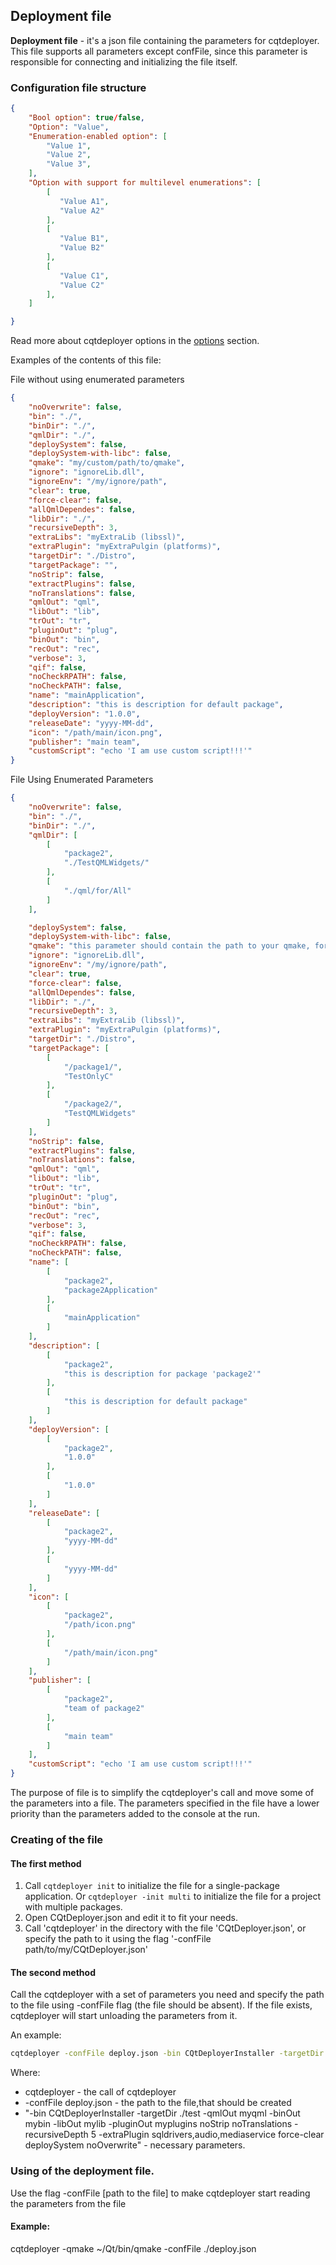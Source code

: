 ## Deployment file
**Deployment file** - it's a json file containing the parameters for cqtdeployer. This file supports all parameters except confFile, since this parameter is responsible for connecting and initializing the file itself.

### Configuration file structure
```json
{
    "Bool option": true/false,
    "Option": "Value",
    "Enumeration-enabled option": [
        "Value 1",
        "Value 2",
        "Value 3",
    ],
    "Option with support for multilevel enumerations": [
        [
           "Value A1",
           "Value A2"
        ],
        [
           "Value B1",
           "Value B2"
        ],
        [
           "Value C1",
           "Value C2"
        ],
    ]

}
```

Read more about cqtdeployer options in the [options](Options) section.

Examples of the contents of this file:

File without using enumerated parameters
```json
{
    "noOverwrite": false,
    "bin": "./",
    "binDir": "./",
    "qmlDir": "./",
    "deploySystem": false,
    "deploySystem-with-libc": false,
    "qmake": "my/custom/path/to/qmake",
    "ignore": "ignoreLib.dll",
    "ignoreEnv": "/my/ignore/path",
    "clear": true,
    "force-clear": false,
    "allQmlDependes": false,
    "libDir": "./",
    "recursiveDepth": 3,
    "extraLibs": "myExtraLib (libssl)",
    "extraPlugin": "myExtraPulgin (platforms)",
    "targetDir": "./Distro",
    "targetPackage": "",
    "noStrip": false,
    "extractPlugins": false,
    "noTranslations": false,
    "qmlOut": "qml",
    "libOut": "lib",
    "trOut": "tr",
    "pluginOut": "plug",
    "binOut": "bin",
    "recOut": "rec",
    "verbose": 3,
    "qif": false,
    "noCheckRPATH": false,
    "noCheckPATH": false,
    "name": "mainApplication",
    "description": "this is description for default package",
    "deployVersion": "1.0.0",
    "releaseDate": "yyyy-MM-dd",
    "icon": "/path/main/icon.png",
    "publisher": "main team",
    "customScript": "echo 'I am use custom script!!!'"
}

```

File Using Enumerated Parameters
``` json
{
    "noOverwrite": false,
    "bin": "./",
    "binDir": "./",
    "qmlDir": [
        [
            "package2",
            "./TestQMLWidgets/"
        ],
        [
            "./qml/for/All"
        ]
    ],

    "deploySystem": false,
    "deploySystem-with-libc": false,
    "qmake": "this parameter should contain the path to your qmake, for Windows this field is required. On Linux, you can remove it, then qmake will be found by rpath.",
    "ignore": "ignoreLib.dll",
    "ignoreEnv": "/my/ignore/path",
    "clear": true,
    "force-clear": false,
    "allQmlDependes": false,
    "libDir": "./",
    "recursiveDepth": 3,
    "extraLibs": "myExtraLib (libssl)",
    "extraPlugin": "myExtraPulgin (platforms)",
    "targetDir": "./Distro",
    "targetPackage": [
        [
            "/package1/",
            "TestOnlyC"
        ],
        [
            "/package2/",
            "TestQMLWidgets"
        ]
    ],
    "noStrip": false,
    "extractPlugins": false,
    "noTranslations": false,
    "qmlOut": "qml",
    "libOut": "lib",
    "trOut": "tr",
    "pluginOut": "plug",
    "binOut": "bin",
    "recOut": "rec",
    "verbose": 3,
    "qif": false,
    "noCheckRPATH": false,
    "noCheckPATH": false,
    "name": [
        [
            "package2",
            "package2Application"
        ],
        [
            "mainApplication"
        ]
    ],
    "description": [
        [
            "package2",
            "this is description for package 'package2'"
        ],
        [
            "this is description for default package"
        ]
    ],
    "deployVersion": [
        [
            "package2",
            "1.0.0"
        ],
        [
            "1.0.0"
        ]
    ],
    "releaseDate": [
        [
            "package2",
            "yyyy-MM-dd"
        ],
        [
            "yyyy-MM-dd"
        ]
    ],
    "icon": [
        [
            "package2",
            "/path/icon.png"
        ],
        [
            "/path/main/icon.png"
        ]
    ],
    "publisher": [
        [
            "package2",
            "team of package2"
        ],
        [
            "main team"
        ]
    ],
    "customScript": "echo 'I am use custom script!!!'"
}

```

The purpose of file is to simplify the cqtdeployer's call and move some of the parameters into a file. The parameters specified in the file have a lower priority than the parameters added to the console at the run.

### Creating of the file

#### The first method
1. Call `cqtdeployer init` to initialize the file for a single-package application.
    Or `cqtdeployer -init multi` to initialize the file for a project with multiple packages.
2. Open CQtDeployer.json and edit it to fit your needs.
3. Call 'cqtdeployer' in the directory with the file 'CQtDeployer.json', or specify the path to it using the flag '-confFile path/to/my/CQtDeployer.json'


#### The second method
Call the cqtdeployer with a set of parameters you need and specify the path to the file using -confFile flag (the file should be absent). If the file exists, cqtdeployer will start unloading the parameters from it.

An example:
``` bash
cqtdeployer -confFile deploy.json -bin CQtDeployerInstaller -targetDir ./test -qmlOut myqml -binOut mybin -libOut mylib -pluginOut myplugins noStrip noTranslations -recursiveDepth 5 -extraPlugin sqldrivers,audio,mediaservice force-clear deploySystem noOverwrite
```

Where:

* cqtdeployer - the call of cqtdeployer
* -confFile deploy.json - the path to the file,that should be created
* "-bin CQtDeployerInstaller -targetDir ./test -qmlOut myqml -binOut mybin -libOut mylib -pluginOut myplugins noStrip noTranslations -recursiveDepth 5 -extraPlugin sqldrivers,audio,mediaservice force-clear deploySystem noOverwrite" - necessary parameters.


### Using of the deployment file.
 Use the flag -confFile [path to the file] to make cqtdeployer start reading the parameters from the file

#### Example:
cqtdeployer -qmake ~/Qt/bin/qmake -confFile ./deploy.json


